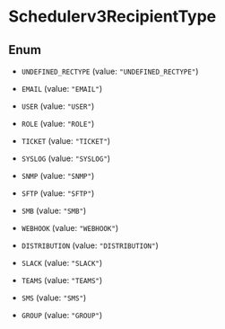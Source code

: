 

# Schedulerv3RecipientType

## Enum


* `UNDEFINED_RECTYPE` (value: `"UNDEFINED_RECTYPE"`)

* `EMAIL` (value: `"EMAIL"`)

* `USER` (value: `"USER"`)

* `ROLE` (value: `"ROLE"`)

* `TICKET` (value: `"TICKET"`)

* `SYSLOG` (value: `"SYSLOG"`)

* `SNMP` (value: `"SNMP"`)

* `SFTP` (value: `"SFTP"`)

* `SMB` (value: `"SMB"`)

* `WEBHOOK` (value: `"WEBHOOK"`)

* `DISTRIBUTION` (value: `"DISTRIBUTION"`)

* `SLACK` (value: `"SLACK"`)

* `TEAMS` (value: `"TEAMS"`)

* `SMS` (value: `"SMS"`)

* `GROUP` (value: `"GROUP"`)



